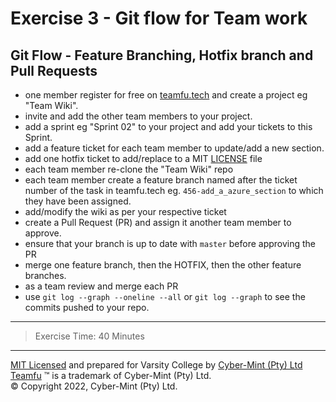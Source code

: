 # Exercise 3 - Git flow for Team work

## Git Flow - Feature Branching, Hotfix branch and Pull Requests
* one member register for free on [teamfu.tech](https://teamfu.tech) and create a project eg "Team Wiki".
* invite and add the other team members to your project.
* add a sprint eg "Sprint 02" to your project and add your tickets to this Sprint.
* add a feature ticket for each team member to update/add a new section.
* add one hotfix ticket to add/replace to a MIT [LICENSE](https://choosealicense.com/licenses/mit/) file 
* each team member re-clone the "Team Wiki" repo 
* each team member create a feature branch named after the ticket number of the task in teamfu.tech eg. `456-add_a_azure_section` to which they have been assigned.
* add/modify the wiki as per your respective ticket
* create a Pull Request (PR) and assign it another team member to approve. 
* ensure that your branch is up to date with `master` before approving the PR
* merge one feature branch, then the HOTFIX, then the other feature branches.
* as a team review and merge each PR
* use `git log --graph --oneline --all` or `git log --graph` to see the commits pushed to your repo.

---
> Exercise Time: 40 Minutes
---
[MIT Licensed](LICENSE) and prepared for Varsity College by [Cyber-Mint (Pty) Ltd](https://www.cyber-mint.com)<br>
[Teamfu](https://teamfu.tech) &trade; is a trademark of Cyber-Mint (Pty) Ltd.<br>
&copy; Copyright 2022, Cyber-Mint (Pty) Ltd.


